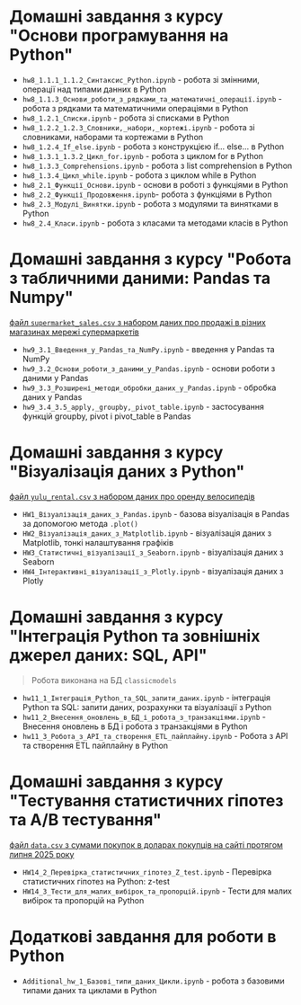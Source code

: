 # Домашні завдання з курсу "Основи програмування на Python"

- `hw8_1.1.1_1.1.2_Cинтаксис_Python.ipynb` - робота зі змінними, операції над типами данних в Python
- `hw8_1.1.3_Основи_роботи_з_рядками_та_математичні_операції.ipynb` - робота з рядками та математичними операціями в Python
- `hw8_1.2.1_Списки.ipynb` - робота зі списками в Python
- `hw8_1.2.2_1.2.3_Словники,_набори,_кортежі.ipynb` - робота зі словниками, наборами та кортежами в Python
- `hw8_1.2.4_If_else.ipynb` - робота з конструкцією if... else... в Python
- `hw8_1.3.1_1.3.2_Цикл_for.ipynb` - робота з циклом for в Python
- `hw8_1.3.3_Comprehensions.ipynb` -  робота з list comprehension в Python
- `hw8_1.3.4_Цикл_while.ipynb` - робота з циклом while в Python
- `hw8_2.1_Функції_Основи.ipynb` - основи в роботі з функціями в Python
- `hw8_2.2_Функції_Продовження.ipynb`- робота з функціями в Python
- `hw8_2.3_Модулі_Винятки.ipynb` - робота з модулями та винятками в Python
- `hw8_2.4_Класи.ipynb` - робота з класами та методами класів в Python
  
# Домашні завдання з курсу "Робота з табличними даними: Pandas та Numpy"

 [файл `supermarket_sales.csv` з набором даних про продажі в різних магазинах мережі супермаркетів](https://drive.google.com/file/d/1WqTRV3NdO3FLe8MoyD2llHPqVkojNECn/view?usp=drive_link)
- `hw9_3.1_Введення_у_Pandas_та_NumPy.ipynb` - введення у Pandas та NumPy
- `hw9_3.2_Основи_роботи_з_даними_у_Pandas.ipynb` - основи роботи з даними у Pandas
- `hw9_3.3_Розширені_методи_обробки_даних_у_Pandas.ipynb` - обробка даних у Pandas
- `hw9_3.4_3.5_apply,_groupby,_pivot_table.ipynb` - застосування функцій groupby, pivot і pivot_table в Pandas

# Домашні завдання з курсу "Візуалізація даних з Python"

 [файл `yulu_rental.csv` з набором даних про оренду велосипедів](https://drive.google.com/file/d/1MoBHbTc9Ci2rlhDTDhGLEyLEYsaZVcPW/view?usp=drive_link)
- `HW1_Візуалізація_даних_з_Pandas.ipynb` - базова візуалізація в Pandas за допомогою метода `.plot()`
- `HW2_Візуалізація_даних_з_Matplotlib.ipynb` - візуалізація даних з Matplotlib, тонкі налаштування графіків
- `HW3_Статистичні_візуалізації_з_Seaborn.ipynb` - візуалізація даних з Seaborn
- `HW4_Інтерактивні_візуалізації_з_Plotly.ipynb` - візуалізація даних з Plotly

# Домашні завдання з курсу "Інтеграція Python та зовнішніх джерел даних: SQL, API"

> Робота виконана на БД `classicmodels`
- `hw11_1_Інтеграція_Python_та_SQL_запити_даних.ipynb` - інтеграція Python та SQL: запити даних, розрахунки та візуалізації з Python
- `hw11_2_Внесення_оновлень_в_БД_і_робота_з_транзакціями.ipynb` - Внесення оновлень в БД і робота з транзакціями в Python
- `hw11_3_Робота_з_АРІ_та_створення_ETL_пайплайну.ipynb` - Робота з АРІ та створення ETL пайплайну в Python

# Домашні завдання з курсу "Тестування статистичних гіпотез та A/B тестування"

 [файл `data.csv` з сумами покупок в доларах покупців на сайті протягом липня 2025 року](https://drive.google.com/file/d/1CsUGwfDjx85VMFjF9eC0yG28qT5idefS/view?usp=drive_link)
- `HW14_2_Перевірка_статиcтичних_гіпотез_Z_test.ipynb` - Перевірка статиcтичних гіпотез на Python: z-test
- `HW14_3_Тести_для_малих_вибірок_та_пропорцій.ipynb` - Тести для малих вибірок та пропорцій на Python
  
# Додаткові завдання для роботи в Python

- `Additional_hw_1_Базові_типи_даних_Цикли.ipynb` - робота з базовими типами даних та циклами в Python
  
